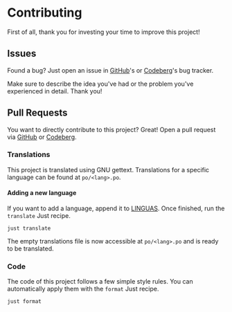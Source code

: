 # Contributing

First of all, thank you for investing your time to improve this project!

## Issues

Found a bug? Just open an issue in [GitHub](https://github.com/konstantintutsch/Lock/issues)'s or [Codeberg](https://codeberg.org/konstantintutsch/Lock/issues)'s bug tracker.

Make sure to describe the idea you've had or the problem you've experienced in detail. Thank you!

## Pull Requests

You want to directly contribute to this project? Great! Open a pull request via [GitHub](https://github.com/konstantintutsch/Lock) or [Codeberg](https://codeberg.org/konstantintutsch/Lock).

### Translations

This project is translated using GNU gettext. Translations for a specific language can be found at `po/<lang>.po`.

#### Adding a new language

If you want to add a language, append it to [LINGUAS](po/LINGUAS). Once finished, run the `translate` Just recipe.

```
just translate
```

The empty translations file is now accessible at `po/<lang>.po` and is ready to be translated.

### Code

The code of this project follows a few simple style rules. You can automatically apply them with the `format` Just recipe.

```
just format
```
